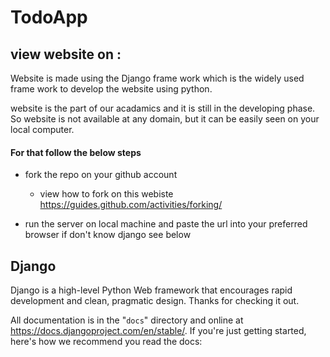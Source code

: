 # TodoApp
## view website on : 

Website is made using the Django frame work which is the widely used frame work to develop the website using python.


website is the part of our acadamics and it is still in the developing phase. So website is not available at any domain,  but it can be easily seen on your local computer. 

#### For that follow the below steps
* fork the repo on your github account
  * view how to fork on this webiste https://guides.github.com/activities/forking/
  
  
* run the server on local machine and paste the url into your preferred browser if don't know django see below


## Django
Django is a high-level Python Web framework that encourages rapid development
and clean, pragmatic design. Thanks for checking it out.

All documentation is in the "``docs``" directory and online at
https://docs.djangoproject.com/en/stable/. If you're just getting started,
here's how we recommend you read the docs:
